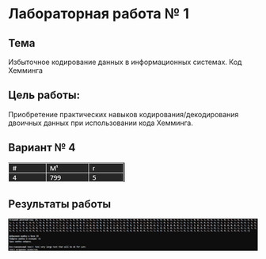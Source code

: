 # Лабораторная работа № 1

## Тема
Избыточное кодирование данных в информационных системах. Код Хемминга

## Цель работы:
Приобретение практических навыков кодирования/декодирования двоичных данных при использовании кода Хемминга.

## Вариант № 4
![image](tasks/Romanko/images/lab1_var.png)

## Результаты работы
![image](tasks/Romanko/images/lab1_ans.png)
